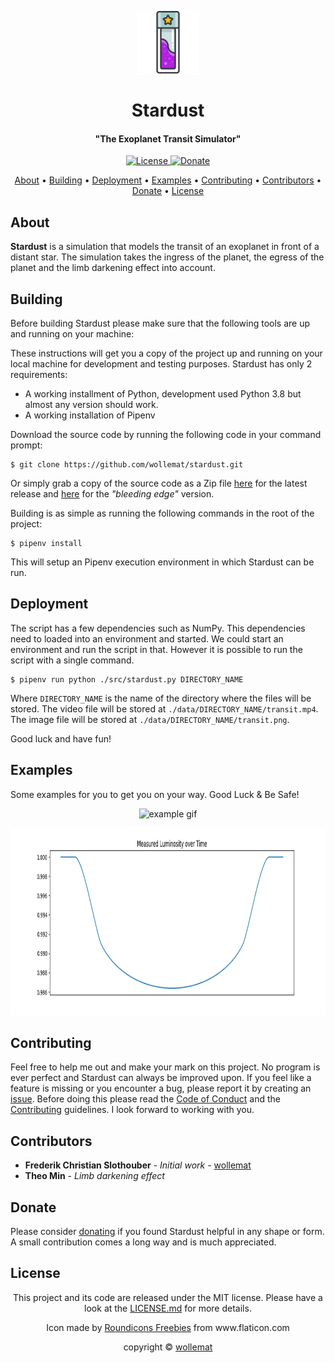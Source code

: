 
<p  align="center"> <img src="doc/icon.png" alt="Icon" width="100" height="100" /> </p>
<h1 align="center">Stardust</h1>
<h4 align="center">"The Exoplanet Transit Simulator"</h4>

<p align="center">
    <a href="LICENSE.md">
    <img src="https://img.shields.io/badge/license-MIT-yellow" alt="License">
    <a href="https://paypal.me/wollemat">
    <img src="https://img.shields.io/badge/donate-PayPal-orange" alt="Donate">
</p>
      
<p align="center">
  <a href="#about">About</a> •
  <a href="#building">Building</a> •
  <a href="#deployment">Deployment</a> •
  <a href="#examples">Examples</a> •
  <a href="#contributing">Contributing</a> •
  <a href="#contributors">Contributors</a> •
  <a href="#donate">Donate</a> •
  <a href="#license">License</a>
</p>

## About

**Stardust** is a simulation that models the transit of an exoplanet in front of a distant star. 
The simulation takes the ingress of the planet, the egress of the planet and the limb darkening effect into account.

## Building

Before building Stardust please make sure that the following tools are up and running on your machine:

These instructions will get you a copy of the project up and running on your local machine for development and 
testing purposes. Stardust has only 2 requirements:

* A working installment of Python, development used Python 3.8 but almost any version should work.
* A working installation of Pipenv

Download the source code by running the following code in your command prompt:

```
$ git clone https://github.com/wollemat/stardust.git
```

Or simply grab a copy of the source code as a Zip file [here](https://github.com/wollemat/stardust/archive/master.zip) for the latest release and [here](https://github.com/wollemat/stardust/archive/develop.zip) for the *"bleeding edge"* version.

Building is as simple as running the following commands in the root of the project:

```
$ pipenv install
```

This will setup an Pipenv execution environment in which Stardust can be run.

## Deployment

The script has a few dependencies such as NumPy. This dependencies need to loaded into an environment and started. 
We could start an environment and run the script in that. 
However it is possible to run the script with a single command.

```
$ pipenv run python ./src/stardust.py DIRECTORY_NAME
```

Where `DIRECTORY_NAME` is the name of the directory where the files will be stored. 
The video file will be stored at `./data/DIRECTORY_NAME/transit.mp4`. 
The image file will be stored at `./data/DIRECTORY_NAME/transit.png`. 

Good luck and have fun!

## Examples

Some examples for you to get you on your way. Good Luck & Be Safe!

<p align="center"> <img src="https://media.giphy.com/media/cPZRvSC7omXoUMAPD4/giphy.gif" alt="example gif" width="512" height="512" /> </p>

<p align="center"> <img src="doc/transit.png" alt="example transit" height="300" /> </p>

## Contributing

Feel free to help me out and make your mark on this project. 
No program is ever perfect and Stardust can always be improved upon.
If you feel like a feature is missing or you encounter a bug, please report it by creating an [issue](https://github.com/wollemat/stardust/issues/new).
Before doing this please read the [Code of Conduct](CODE_OF_CONDUCT.md) and the [Contributing](CONTRIBUTING.md) guidelines.
I look forward to working with you.

## Contributors

* **Frederik Christian Slothouber** - *Initial work* - [wollemat](https://github.com/wollemat)
* **Theo Min** - *Limb darkening effect*

## Donate

Please consider [donating](https://paypal.me/wollemat) if you found Stardust helpful in any shape or form. 
A small contribution comes a long way and is much appreciated.

## License

<p align="center">This project and its code are released under the MIT license. Please have a look at the <a href="LICENSE.md">LICENSE.md</a> for more details.</p>
<p align="center">Icon made by <a href="https://www.flaticon.com/authors/roundicons-freebies">Roundicons Freebies</a> from www.flaticon.com</p>
<p align="center">copyright © <a href="https://github.com/wollemat">wollemat</a></p>
